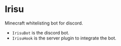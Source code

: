 # Irisu
Minecraft whitelisting bot for discord.  

- `IrisuBot` is the discord bot.
- `IrisuHook` is the server plugin to integrate the bot.